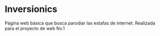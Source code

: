 # Inversionics
Página web básica que busca parodiar las estafas de internet.
Realizada para el proyecto de web Nv.1